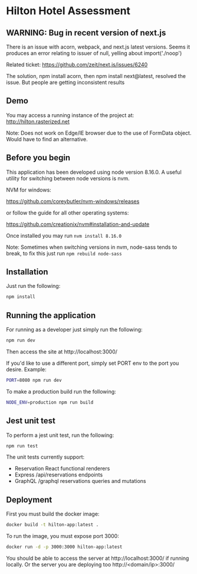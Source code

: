 # Hilton Hotel Assessment

## WARNING: Bug in recent version of next.js

There is an issue with acorn, webpack, and next.js latest versions. Seems it produces an error relating to issuer of null, yelling about import('./noop')

Related ticket: https://github.com/zeit/next.js/issues/6240

The solution, npm install acorn, then npm install next@latest, resolved the issue. But people are getting inconsistent results

## Demo

You may access a running instance of the project at: http://hilton.rasterized.net

Note: Does not work on Edge/IE browser due to the use of FormData object. Would have to find an alternative.

## Before you begin

This application has been developed using node version 8.16.0. A useful utility for switching between node versions is nvm.

NVM for windows:

https://github.com/coreybutler/nvm-windows/releases

or follow the guide for all other operating systems:

https://github.com/creationix/nvm#installation-and-update

Once installed you may run `nvm install 8.16.0`

Note: Sometimes when switching versions in nvm, node-sass tends to break, to fix this just run `npm rebuild node-sass`

## Installation

Just run the following:

```bash
npm install
```

## Running the application

For running as a developer just simply run the following:

```bash
npm run dev
```

Then access the site at http://localhost:3000/

If you'd like to use a different port, simply set PORT env to the port you desire. Example:

```bash
PORT=8080 npm run dev
```

To make a production build run the following:

```bash
NODE_ENV=production npm run build
```

## Jest unit test

To perform a jest unit test, run the following:

```bash
npm run test
```

The unit tests currently support:
- Reservation React functional renderers
- Express /api/reservations endpoints
- GraphQL /graphql reservations queries and mutations 

## Deployment

First you must build the docker image:

```bash
docker build -t hilton-app:latest .
```

To run the image, you must expose port 3000:

```bash
docker run -d -p 3000:3000 hilton-app:latest
```

You should be able to access the server at http://localhost:3000/ if running locally. Or the server you are deploying too http://<domain/ip>:3000/
